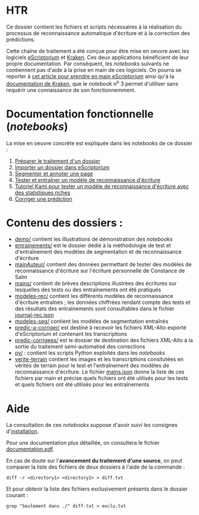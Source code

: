 HTR
====

Ce dossier contient les fichiers et scripts nécessaires à la réalisation du processus de reconnaissance automatique d'écriture et à la correction des prédictions.

Cette chaîne de traitement a été conçue pour être mise en oeuvre avec les logiciels [eScriptorium](https://escriptorium.fr/) et [Kraken](https://kraken.re/master/index.html). Ces deux applications bénéficient de leur propre documentation. Par conséquent, les *notebooks* suivants ne contiennent pas d'aide à la prise en main de ces logiciels. On pourra se reporter à [cet article pour prendre en main eScriptorium](https://lectaurep.hypotheses.org/documentation/prendre-en-main-escriptorium) ainsi qu'à la [documentation de Kraken](https://kraken.re/master/training.html), que le *notebook* n<sup>o</sup> 3 permet d'utiliser sans requérir une connaissance de son fonctionnemment.

# Documentation fonctionnelle (*notebooks*)
La mise en oeuvre concrète est expliquée dans les notebooks de ce dossier :
1. [Préparer le traitement d'un dossier](./Preparer_le_traitement_dun_dossier.ipynb)
2. [Importer un dossier dans eScriptorium](./Importer_dossier_dans_eScriptorium.ipynb)
3. [Segmenter et annoter une page](./Segmenter_et_annoter_une_page.ipynb)
4. [Tester et entraîner un modèle de reconnaissance d'écriture](./Tester_et_entrainer_un_modele_HTR_avec_Kraken.ipynb)
5. [Tutoriel Kami pour tester un modèle de reconnaissance d'écriture avec des statistiques riches](./Tutoriel_Kami.ipynb)
6. [Corriger une prédiction](./Corriger_une_prediction.ipynb)

# Contenu des dossiers :
- [demo/](./demo/) contient les illustrations de démonstration des *notebooks*
- [entrainements/](./entrainements/) est le dossier dédié à la méthodologie de test et d'entraînement des modèles de segmentation et de reconnaissance d'écriture
- [mainAuteur/](./mainAuteur/) contient des données permettant de tester des modèles de reconnaissance d'écriture sur l'écriture personnelle de Constance de Salm
- [mains/](./mains/) contient de brèves descriptions illustrées des écritures sur lesquelles des tests ou des entraînements ont été pratiqués
- [modeles-rec/](./modeles-rec/) contient les différents modèles de reconnaissance d'écriture entraînés ; les données chiffrées rendant compte des tests et des résultats des entraînements sont consultables dans le fichier [journal-rec.json](./entrainements/journal-rec.json)
- [modeles-seg/](./modeles-seg/) contient les modèles de segmentation entraînés
- [predic-a-corriger/](./predic-a-corriger/) est destiné à recevoir les fichiers XML-Alto exporté d'eScriptorium et contenant les transcriptions
- [predic-corrigees/](./predic-corrigees/) est le dossier de destination des fichiers XML-Alto à la sortie du traitement semi-automatisé des corrections
- [py/](./py/) : contient les scripts Python exploités dans les *notebooks*
- [verite-terrain](./verite-terrain/) contient les images et les transcriptions consitutées en vérités de terrain pour le test et l'entraînement des modèles de reconnaissance d'écriture. Le fichier [mains.json](./mains/mains.json) donne la liste de ces fichiers par main et précise quels fichiers ont été utilisés pour les tests et quels fichiers ont été utilisés pour les entraînements

# Aide
La consultation de ces *notebooks* suppose d'avoir suivi les consignes d'[installation](https://github.com/sbiay/CdS-edition#installation).

Pour une documentation plus détaillée, on consultera le fichier [documentation.pdf](../documentation/documentation.pdf).

En cas de doute sur l'**avancement du traitement d'une source**, on peut comparer la liste des fichiers de deux dossiers à l'aide de la commande :
```shell
diff -r <directory1> <directory2> > diff.txt
```

Et pour obtenir la liste des fichiers exclusivement présents dans le dossier courant :
```shell
grep "Seulement dans ./" diff.txt > exclu.txt
```